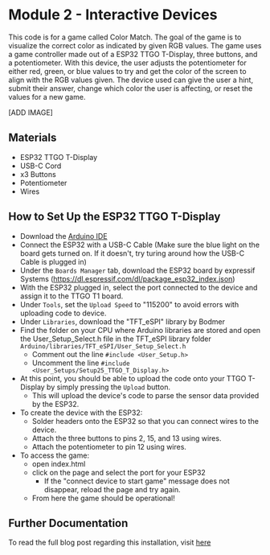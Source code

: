 # Module 2 - Interactive Devices
This code is for a game called Color Match. The goal of the game is to visualize the correct color as indicated by given RGB values. The game uses a game controller made out of a ESP32 TTGO T-Display, three buttons, and a potentiometer. With this device, the user adjusts the potentiometer for either red, green, or blue values to try and get the color of the screen to align with the RGB values given. The device used can give the user a hint, submit their answer, change which color the user is affecting, or reset the values for a new game. 

[ADD IMAGE]


## Materials
- ESP32 TTGO T-Display
- USB-C Cord
- x3 Buttons
- Potentiometer
- Wires

## How to Set Up the ESP32 TTGO T-Display
- Download the [Arduino IDE](https://www.arduino.cc/en/software)
- Connect the ESP32 with a USB-C Cable (Make sure the blue light on the board gets turned on. If it doesn't, try turing around how the USB-C Cable is plugged in)
- Under the `Boards Manager` tab, download the ESP32 board by expressif Systems (https://dl.espressif.com/dl/package_esp32_index.json)
- With the ESP32 plugged in, select the port connected to the device and assign it to the TTGO T1 board.
- Under `Tools`, set the `Upload Speed` to "115200" to avoid errors with uploading code to device.
- Under `Libraries`, download the "TFT_eSPI" library by Bodmer
- Find the folder on your CPU where Arduino libraries are stored and open the User_Setup_Select.h file in the TFT_eSPI library folder `Arduino/libraries/TFT_eSPI/User_Setup_Select.h`
  - Comment out the line `#include <User_Setup.h>`
  - Uncomment the line `#include <User_Setups/Setup25_TTGO_T_Display.h>`
- At this point, you should be able to upload the code onto your TTGO T-Display by simply pressing the `Upload` button.
  - This will upload the device's code to parse the sensor data provided by the ESP32.
- To create the device with the ESP32:
  - Solder headers onto the ESP32 so that you can connect wires to the device.
  - Attach the three buttons to pins 2, 15, and 13 using wires.
  - Attach the potentiometer to pin 12 using wires.
- To access the game:
  - open index.html
  - click on the page and select the port for your ESP32
    - If the "connect device to start game" message does not disappear, reload the page and try again.
  - From here the game should be operational!


## Further Documentation
To read the full blog post regarding this installation, visit [here]()
